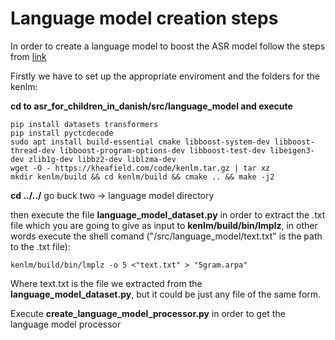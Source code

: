 # Language model creation steps
In order to create a language model to boost the ASR model follow the steps from [link](https://huggingface.co/blog/wav2vec2-with-ngram)

Firstly we have to set up the appropriate enviroment and the folders for the kenlm:

**cd to asr_for_children_in_danish/src/language_model and execute**
```
pip install datasets transformers
pip install pyctcdecode
sudo apt install build-essential cmake libboost-system-dev libboost-thread-dev libboost-program-options-dev libboost-test-dev libeigen3-dev zlib1g-dev libbz2-dev liblzma-dev
wget -O - https://kheafield.com/code/kenlm.tar.gz | tar xz
mkdir kenlm/build && cd kenlm/build && cmake .. && make -j2
```
**cd ../../** go buck two -> language model directory


then execute the file **language_model_dataset.py** in order to extract the .txt  file which you are going to give as input to **kenlm/build/bin/lmplz**, in other words execute the shell comand ("/src/language_model/text.txt" is the path to the .txt file):

```
kenlm/build/bin/lmplz -o 5 <"text.txt" > "5gram.arpa"
```

Where text.txt is the file we extracted from the **language_model_dataset.py**, but it could be just any file of the same form.

Execute **create_language_model_processor.py** in order to get the language model processor
